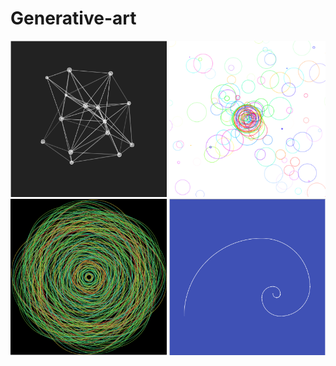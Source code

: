# Generative-art

<a href="http://46.101.187.32/generative-art/particles/" target="_blank"><img src="img/particles.png" height="250" width="250" ></a>
<a href="url"><img src="img/particles2.png" height="250" width="250" ></a>
<a href="url"><img src="img/circles.png" height="250" width="250" ></a>
<a href="url"><img src="img/fibonacci.png" height="250" width="250" ></a>
